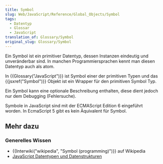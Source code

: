 ```yaml
---
title: Symbol
slug: Web/JavaScript/Reference/Global_Objects/Symbol
tags:
  - Datentyp
  - Glossar
  - JavaScript
translation_of: Glossary/Symbol
original_slug: Glossary/Symbol
---
```

Ein Symbol ist ein primitiver Datentyp, dessen Instanzen eindeutig und unveränderbar sind. In manchen Programmiersprachen kennt man diesen Datentyp auch als atom.

In {{Glossary("JavaScript")}} ist Symbol einer der primitiven Typen und das {{jsxref("Symbol")}} Objekt ist ein Wrapper für den primitiven Symbol Typ.

Ein Symbol kann eine optionale Beschreibung enthalten, diese dient jedoch nur dem Debugging (Fehlersuche).

Symbole in JavaScript sind mit der ECMAScript Edition 6 eingeführt worden. In EcmaScript 5 gibt es kein Äquivalent für Symbol.

## Mehr dazu

### Generelles Wissen

- {{Interwiki("wikipedia", "Symbol (programming)")}} auf Wikipedia
- [JavaScript Datentypen und Datenstrukturen](/de/docs/Web/JavaScript/Datenstrukturen)
